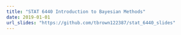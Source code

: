 ```yaml
---
title: "STAT 6440 Introduction to Bayesian Methods"
date: 2019-01-01
url_slides: "https://github.com/tbrown122387/stat_6440_slides"
---
```


